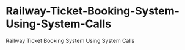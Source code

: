 # Railway-Ticket-Booking-System-Using-System-Calls
Railway Ticket Booking System Using System Calls
